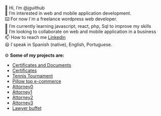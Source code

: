 👋 Hi, I’m @jguithub<br>
👀 I’m interested in web and mobile application development.  <br>
⌨️ For now I´m a freelance wordpress web developer.<br>
🌱 I’m currently learning javascript, react, php, Sql to improve my skills<br>
💞️ I’m looking to collaborate on web and mobile application in a business<br>
📫 How to reach me [Linkedin](https://www.linkedin.com/in/juan-javier-r-114a3318a/)<br>
😃 I´speak in Spanish (native), English, Portuguese.<br>
<br>
⚙️ <strong>Some of my projects are:</strong>

- [Certificates and Documents](https://www.partidasmisiones.com.ar) 
- [Certificates](http://www.partidas.ar) 
- [Tennis Tournament](http://www.torneito.com.ar) 
- [Pillow top e-commerce](https://www.pillowtop.com.ar/) 
- [Attorney0](https://abogadosrr.com.ar/) 
- [Attorney1](https://estudiojuridicorr.com.ar/) 
- [Attorney2](https://estudioresek.com.ar/) 
- [Attorney3](http://yawny.com.ar/)
- [Lawyer buffet](https://romeroresek.com.ar/)
